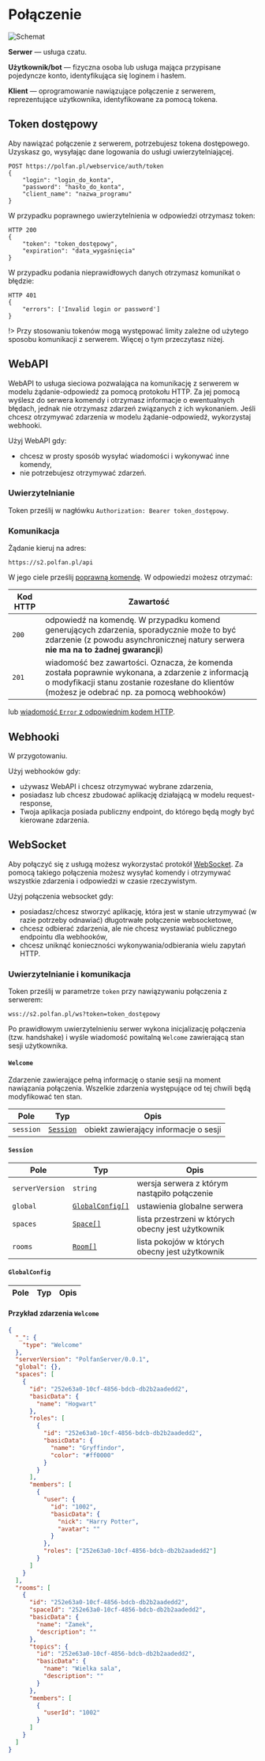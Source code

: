 # Połączenie

![Schemat](img/connection-arch.png)

**Serwer** — usługa czatu.

**Użytkownik/bot** — fizyczna osoba lub usługa mająca przypisane pojedyncze konto, identyfikująca się loginem i hasłem.

**Klient** — oprogramowanie nawiązujące połączenie z serwerem, reprezentujące użytkownika, identyfikowane za pomocą tokena.

## Token dostępowy

Aby nawiązać połączenie z serwerem, potrzebujesz tokena dostępowego. Uzyskasz go, wysyłając dane logowania do usługi uwierzytelniającej.

    POST https://polfan.pl/webservice/auth/token
    {
	    "login": "login_do_konta",
	    "password": "hasło_do_konta",
	    "client_name": "nazwa_programu"
    }

W przypadku poprawnego uwierzytelnienia w odpowiedzi otrzymasz token:

    HTTP 200
    {
	    "token": "token_dostępowy",
	    "expiration": "data_wygaśnięcia"
    }

W przypadku podania nieprawidłowych danych otrzymasz komunikat o błędzie:

    HTTP 401
    {
	    "errors": ['Invalid login or password']
    }

!> Przy stosowaniu tokenów mogą występować limity zależne od użytego sposobu komunikacji z serwerem. Więcej o tym przeczytasz niżej.

## WebAPI

WebAPI to usługa sieciowa pozwalająca na komunikację z serwerem w modelu żądanie-odpowiedź za pomocą protokołu HTTP. Za jej pomocą wyślesz do serwera komendy i otrzymasz informacje o ewentualnych błędach, jednak nie otrzymasz zdarzeń związanych z ich wykonaniem. Jeśli chcesz otrzymywać zdarzenia w modelu żądanie-odpowiedź, wykorzystaj webhooki.

Użyj WebAPI gdy:

 - chcesz w prosty sposób wysyłać wiadomości i wykonywać inne komendy,
 - nie potrzebujesz otrzymywać zdarzeń.

### Uwierzytelnianie

Token prześlij w nagłówku `Authorization: Bearer token_dostępowy`. 

### Komunikacja

Żądanie kieruj na adres: 

`https://s2.polfan.pl/api`

W jego ciele prześlij [poprawną komendę](protocol.md). W odpowiedzi możesz otrzymać:

| Kod HTTP | Zawartość                                                                                                                                                                                         |
|----------|---------------------------------------------------------------------------------------------------------------------------------------------------------------------------------------------------|
| `200`    | odpowiedź na komendę. W przypadku komend generujących zdarzenia, sporadycznie może to być zdarzenie (z powodu asynchronicznej natury serwera **nie ma na to żadnej gwarancji**)                   |
| `201`    | wiadomość bez zawartości. Oznacza, że komenda została poprawnie wykonana, a zdarzenie z informacją o modyfikacji stanu zostanie rozesłane do klientów (możesz je odebrać np. za pomocą webhooków) |

lub [wiadomość `Error` z odpowiednim kodem HTTP](errors.md#globalne-kody-błędów).

## Webhooki

W przygotowaniu.

Użyj webhooków gdy:

 - używasz WebAPI i chcesz otrzymywać wybrane zdarzenia,
 - posiadasz lub chcesz zbudować aplikację działającą w modelu request-response,
 - Twoja aplikacja posiada publiczny endpoint, do którego będą mogły być kierowane zdarzenia.

## WebSocket

Aby połączyć się z usługą możesz wykorzystać protokół [WebSocket](https://developer.mozilla.org/en-US/docs/Web/API/WebSocket). Za pomocą takiego połączenia możesz wysyłać komendy i otrzymywać wszystkie zdarzenia i odpowiedzi w czasie rzeczywistym.

Użyj połączenia websocket gdy:

- posiadasz/chcesz stworzyć aplikację, która jest w stanie utrzymywać (w razie potrzeby odnawiać) długotrwałe połączenie websocketowe,
- chcesz odbierać zdarzenia, ale nie chcesz wystawiać publicznego endpointu dla webhooków,
- chcesz uniknąć konieczności wykonywania/odbierania wielu zapytań HTTP.

### Uwierzytelnianie i komunikacja

Token prześlij w parametrze `token` przy nawiązywaniu połączenia z serwerem: 

`wss://s2.polfan.pl/ws?token=token_dostępowy`

Po prawidłowym uwierzytelnieniu serwer wykona inicjalizację połączenia (tzw. handshake) i wyśle wiadomość powitalną `Welcome` zawierającą stan sesji użytkownika.

#### `Welcome`

Zdarzenie zawierające pełną informację o stanie sesji na moment nawiązania połączenia. Wszelkie zdarzenia występujące od tej chwili będą modyfikować ten stan.

| Pole      | Typ                                | Opis                                  |
|-----------|------------------------------------|---------------------------------------|
| `session` | [`Session`](connection.md#session) | obiekt zawierający informacje o sesji |

#### `Session`

| Pole            | Typ                                            | Opis                                               |
|-----------------|------------------------------------------------|----------------------------------------------------|
| `serverVersion` | `string`                                       | wersja serwera z którym nastąpiło połączenie       |
| `global`        | [`GlobalConfig[]`](connection.md#globalconfig) | ustawienia globalne serwera                        |
| `spaces`        | [`Space[]`](spaces.md#space)                   | lista przestrzeni w których obecny jest użytkownik |
| `rooms`         | [`Room[]`](rooms.md#room)                      | lista pokojów w których obecny jest użytkownik     |

#### `GlobalConfig`

| Pole      | Typ                     | Opis                                  |
|-----------|-------------------------|---------------------------------------|

#### Przykład zdarzenia `Welcome`

```json
{
  "_": {
    "type": "Welcome"
  },
  "serverVersion": "PolfanServer/0.0.1",
  "global": {},
  "spaces": [
    {
      "id": "252e63a0-10cf-4856-bdcb-db2b2aadedd2",
      "basicData": {
        "name": "Hogwart"
      },
      "roles": [
        {
          "id": "252e63a0-10cf-4856-bdcb-db2b2aadedd2",
          "basicData": {
            "name": "Gryffindor",
            "color": "#ff0000"
          }
        }
      ],
      "members": [
        {
          "user": {
            "id": "1002",
            "basicData": {
              "nick": "Harry Potter",
              "avatar": ""
            }
          }, 
          "roles": ["252e63a0-10cf-4856-bdcb-db2b2aadedd2"]
        }
      ]
    }
  ],
  "rooms": [
    {
      "id": "252e63a0-10cf-4856-bdcb-db2b2aadedd2",
      "spaceId": "252e63a0-10cf-4856-bdcb-db2b2aadedd2",
      "basicData": {
        "name": "Zamek",
        "description": ""
      },
      "topics": {
        "id": "252e63a0-10cf-4856-bdcb-db2b2aadedd2",
        "basicData": {
          "name": "Wielka sala",
          "description": ""
        }
      },
      "members": [
        {
          "userId": "1002"
        }
      ]
    }
  ]
}
```